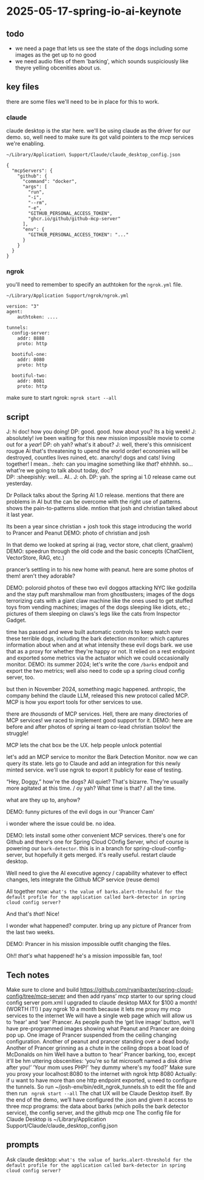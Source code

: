 # 2025-05-17-spring-io-ai-keynote

## todo 
* we need a page that lets us see the state of the dogs including some images as the get up to no good 
* we need audio files of them 'barking', which sounds suspiciously like theyre yelling obcenities about us. 




## key files 

there are some files we'll need to be in place for this to work.

### claude

claude desktop is the star here. we'll be using claude as the driver for our demo. so, well need to make sure its got valid pointers to the mcp services we're enabling.


` ~/Library/Application\ Support/Claude/claude_desktop_config.json `
```
{
  "mcpServers": {
    "github": {
      "command": "docker",
      "args": [
        "run",
        "-i",
        "--rm",
        "-e",
        "GITHUB_PERSONAL_ACCESS_TOKEN",
        "ghcr.io/github/github-mcp-server"
      ],
      "env": {
        "GITHUB_PERSONAL_ACCESS_TOKEN": "..."
      }
    }
  }
}
```


### ngrok 

you'll need to remember to specify an authtoken for the `ngrok.yml` file.

`~/Library/Application Support/ngrok/ngrok.yml`
```
version: "3"
agent:
    authtoken: ....

tunnels:
  config-server:
    addr: 8888
    proto: http

  bootiful-one:
    addr: 8080
    proto: http

  bootiful-two:
    addr: 8081
    proto: http    
```

make sure to start ngrok: `ngrok start --all`

## script 

J: hi doc! how you doing! 
DP: good. good. how about you? its a big week!
J: absolutely! ive been waiting for this new mission impossible movie to come out for a _year_! 
DP: oh yah? what's it about? 
J: well, there's this omnisicent rougue Ai that's threatening to upend the world order! economies will be destroyed, countles lives ruined, etc. anarchy! dogs and cats! living together! I mean.. :heh: can you imagine something like _that_? ehhhhh. so... what're we going to talk about today, doc?  
DP: :sheepishly: well... AI..
J: oh. 
DP: yah. the spring ai 1.0 release came out yesterday. 


Dr Pollack talks about the Spring AI 1.0 release. mentions that there are problems in AI but the can be overcome with the right use of patterns. shows the pain-to-patterns slide. mntion that josh and christian talked about it last year.

Its been a year since christian + josh took this stage introducing the world to Prancer and Peanut 
DEMO: photo of christian and josh

In that demo we looked at spring ai (rag, vector store, chat client, graalvm) 
DEMO: speedrun through the old code and the basic concepts (ChatClient, VectorStore, RAG, etc.)

prancer’s settling in to his new home with peanut. here are some photos of them! aren't they adorable? 

DEMO: poloroid photos of these two evil doggos attacking NYC like godzilla and the stay puft marshmallow man from ghostbusters; images of the dogs terrorizing cats with a giant claw machine like the ones used to get stuffed toys from vending machines; images of the dogs sleeping like idiots, etc.; pictures of them sleeping on claws's legs like the cats from Inspector Gadget.

time has passed and weve built automatic controls to keep watch over these terrible dogs, including the bark detection monitor: which captures information about when and at what intensity these evil dogs bark. we use that as a proxy for whether they're happy or not. It relied on a rest endpoint and exported some metrics via the actuator which we could occasionally monitor. 
DEMO: its summer 2024; let's write the core `/barks` endpoit and export the two metrics; well also need to code up a spring cloud config server, too.

but then in November 2024, something magic happened. anthropic, the company behind the claude LLM, released this new protocol called MCP. MCP is how you export tools for other services to use.

there are _thousands_ of MCP services. Hell, there are many directories of MCP services! we raced to implement good support for it. 
DEMO: here are before and after photos of spring ai team co-lead christian tsolov! the struggle! 

MCP lets the chat box be the UX. help people unlock potential 

let's add an MCP service to monitor the Bark Detection Monitor. now we can query its state. lets go to Claude and add an integration for this newly minted service. we'll use ngrok to export it publicly for ease of testing.

“Hey, Doggy,” how're the dogs? All quiet? That's bizarre. They're usually more agitated at this time. / oy yah? What time is that? / all the time. 

what are they up to, anyhow? 

DEMO: funny pictures of the evil dogs in our 'Prancer Cam'

i wonder where the issue could be. no idea. 

DEMO: lets install some other convenient MCP services. there's one for Github and there's one for Spring Cloud COnfig Server, whci of course is powering our `bark-detector`.  this is in a branch for spring-cloud-config-server, but hopefully it gets merged. it's really useful. restart claude desktop.

Well need to give the AI executive agency / capability whatever to effect changes, lets integrate the Github MCP service (reuse demo)

All together now: `what's the value of barks.alert-threshold for the default profile for the application called bark-detector in spring cloud config server?`

And that's _that_! Nice! 

I wonder what happened? computer. bring up any picture of Prancer from the last two weeks. 

DEMO: Prancer in his mission impossible outfit changing the files. 

Oh!! _that's_ what happened! he's a mission impossible fan, too! 




## Tech notes
Make sure to clone and build https://github.com/ryanjbaxter/spring-cloud-config/tree/mcp-server and then add ryans’ mcp starter to our spring cloud config server pom.xml
I upgraded to claude desktop MAX for $100 a month! (WORTH IT!)
I pay ngrok 10 a month because it lets me proxy my mcp services to the internet
We will have a single web page which will allow us to ‘hear’ and ‘see’ Prancer. As people push the ‘get live image’ button, we'll have pre-programmed images showing what Peanut and Prancer are doing pop up. One image of Prancer suspended from the ceiling changing configuration. Another of peanut and prancer standing over a dead body. Another of Prancer grinning as a chute in the ceiling drops a boat load of McDonalds on him
Well have a button to ‘hear’ Prancer barking, too, except it'll be hm uttering obscenities: ‘you're so fat microsoft named a disk drive after you!’ ‘Your mom uses PHP!’ ‘hey dummy where's my food?’ 
Make sure you proxy your localhost:8080 to the internet with ngrok http 8080
Actually: if u want to have more than one http endpoint exported, u need to configure the tunnels. So run ~/josh-env/bin/edit_ngrok_tunnels.sh to edit the file and then run ` ngrok start --all`
The chat UX will be Claude Desktop itself. 
By the end of the demo, we’ll have configured the .json and given it access to three mcp programs: the data about barks (which polls the bark detector service), the config server, and the github mcp one 
The config file for Claude Desktop is ~/Library/Application Support/Claude/claude_desktop_config.json


## prompts
Ask claude desktop: `what's the value of barks.alert-threshold for the default profile for the application called bark-detector in spring cloud config server?`


